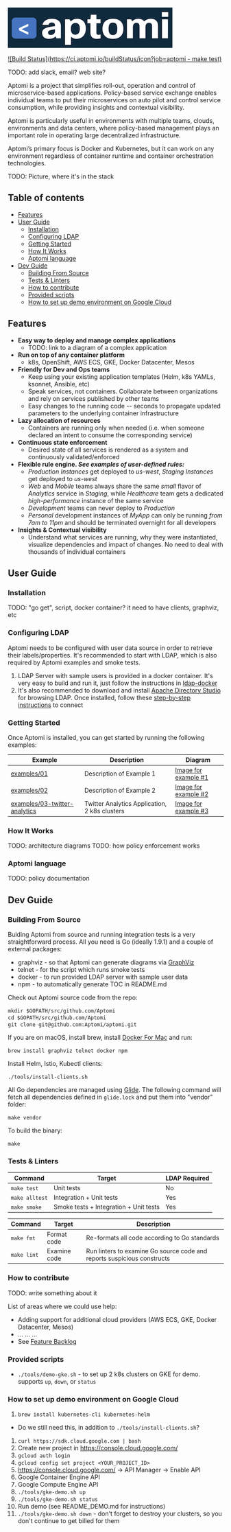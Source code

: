 ![aptomi Logo](aptomi-logo.png)

[![Build Status](https://ci.aptomi.io/buildStatus/icon?job=aptomi - make test)](https://ci.aptomi.io/job/aptomi%20-%20make%20test/)

TODO: add slack, email? web site?

Aptomi is a project that simplifies roll-out, operation and control of microservice-based applications. Policy-based service exchange enables individual teams to put their microservices on auto pilot and control service consumption, while providing insights and contextual visibility.

Aptomi is particularly useful in environments with multiple teams, clouds, environments and data centers, where policy-based management plays an important role in operating large decentralized infrastructure.

Aptomi’s primary focus is Docker and Kubernetes, but it can work on any environment regardless of container runtime and container orchestration technologies.

TODO: Picture, where it's in the stack

## Table of contents
<!-- START doctoc generated TOC please keep comment here to allow auto update -->
<!-- DON'T EDIT THIS SECTION, INSTEAD RE-RUN doctoc TO UPDATE -->


- [Features](#features)
- [User Guide](#user-guide)
  - [Installation](#installation)
  - [Configuring LDAP](#configuring-ldap)
  - [Getting Started](#getting-started)
  - [How It Works](#how-it-works)
  - [Aptomi language](#aptomi-language)
- [Dev Guide](#dev-guide)
  - [Building From Source](#building-from-source)
  - [Tests & Linters](#tests--linters)
  - [How to contribute](#how-to-contribute)
  - [Provided scripts](#provided-scripts)
  - [How to set up demo environment on Google Cloud](#how-to-set-up-demo-environment-on-google-cloud)

<!-- END doctoc generated TOC please keep comment here to allow auto update -->

## Features
- **Easy way to deploy and manage complex applications**
  - TODO: link to a diagram of a complex application
- **Run on top of any container platform**
  - k8s, OpenShift, AWS ECS, GKE, Docker Datacenter, Mesos
- **Friendly for Dev and Ops teams**
  - Keep using your existing application templates (Helm, k8s YAMLs, ksonnet, Ansible, etc)
  - Speak services, not containers. Collaborate between organizations and rely on services published by other teams
  - Easy changes to the running code -- seconds to propagate updated parameters to the underlying container infrastructure
- **Lazy allocation of resources**
  - Containers are running only when needed (i.e. when someone declared an intent to consume the corresponding service)
- **Continuous state enforcement**
  - Desired state of all services is rendered as a system and continuously validated/enforced 
- **Flexible rule engine. *See examples of user-defined rules:***
  - *Production Instances* get deployed to *us-west*, *Staging Instances* get deployed to *us-west*
  - *Web* and *Mobile* teams always share the same *small* flavor of *Analytics* service in *Staging*, while 
    *Healthcare* team gets a dedicated *high-performance* instance of the same service
  - *Development* teams can never deploy to *Production*
  - *Personal* development instances of *MyApp* can only be running *from 7am to 11pm* and should be terminated overnight 
    for all developers
- **Insights & Contextual visibility**
  - Understand what services are running, why they were instantiated, visualize dependencies and impact of changes. No
    need to deal with thousands of individual containers 

## User Guide

### Installation
TODO: "go get", script, docker container? it need to have clients, graphviz, etc

### Configuring LDAP
Aptomi needs to be configured with user data source in order to retrieve their labels/properties. It's recommended to
start with LDAP, which is also required by Aptomi examples and smoke tests.
1. LDAP Server with sample users is provided in a docker container. It's very easy to build and run it, just follow the instructions in [ldap-docker](tools/ldap-docker)
2. It's also recommended to download and install [Apache Directory Studio](http://directory.apache.org/studio/) for browsing LDAP. Once installed, follow these [step-by-step instructions](http://directory.apache.org/apacheds/basic-ug/1.4.2-changing-admin-password.html) to connect

### Getting Started
Once Aptomi is installed, you can get started by running the following examples:

Example    | Description  | Diagram
-----------|--------------|--------------
[examples/01](examples/01) | Description of Example 1 | [Image for example #1](examples/01/diagram.png)  
[examples/02](examples/02) | Description of Example 2 | [Image for example #2](examples/02/diagram.png)
[examples/03-twitter-analytics](examples/03-twitter-analytics) | Twitter Analytics Application, 2 k8s clusters | [Image for example #3](examples/03-twitter-analytics/diagram.png)

### How It Works
TODO: architecture diagrams
TODO: how policy enforcement works

### Aptomi language
TODO: policy documentation 

## Dev Guide

### Building From Source
Bulding Aptomi from source and running integration tests is a very straightforward process. All you need is Go (ideally 1.9.1) and a couple of external packages:
* graphviz - so that Aptomi can generate diagrams via [GraphViz](http://www.graphviz.org/Download..php)
* telnet - for the script which runs smoke tests
* docker - to run provided LDAP server with sample user data
* npm - to automatically generate TOC in README.md 

Check out Aptomi source code from the repo:
```
mkdir $GOPATH/src/github.com/Aptomi
cd $GOPATH/src/github.com/Aptomi
git clone git@github.com:Aptomi/aptomi.git
```

If you are on macOS, install brew, install [Docker For Mac](https://docs.docker.com/docker-for-mac/install/) and run: 
```
brew install graphviz telnet docker npm
```

Install Helm, Istio, Kubectl clients:
```
./tools/install-clients.sh
```

All Go dependencies are managed using [Glide](https://glide.sh/). The following command will fetch all dependencies defined in `glide.lock` and put them into "vendor" folder:
```
make vendor 
```

To build the binary:
```
make 
```

### Tests & Linters

Command    | Target          | LDAP Required
-----------|-----------------|--------------
```make test```    | Unit tests | No
```make alltest``` | Integration + Unit tests | Yes
```make smoke```   | Smoke tests + Integration + Unit tests | Yes

Command     | Target          | Description
------------|-----------------|--------------
```make fmt```  | Format code | Re-formats all code according to Go standards
```make lint``` | Examine code | Run linters to examine Go source code and reports suspicious constructs

### How to contribute
TODO: write something about it

List of areas where we could use help:
- Adding support for additional cloud providers (AWS ECS, GKE, Docker Datacenter, Mesos)
- ... ... ...
- See [Feature Backlog](https://github.com/Aptomi/aptomi/milestone/11)

### Provided scripts
* `./tools/demo-gke.sh` - to set up 2 k8s clusters on GKE for demo. supports `up`, `down`, or `status`

### How to set up demo environment on Google Cloud
1. ```brew install kubernetes-cli kubernetes-helm```
  * Do we still need this, in addition to `./tools/install-clients.sh`?
1. ```curl https://sdk.cloud.google.com | bash```
1. Create new project in https://console.cloud.google.com/
1. ```gcloud auth login```
1. ```gcloud config set project <YOUR_PROJECT_ID>```
1. https://console.cloud.google.com/ -> API Manager -> Enable API
  1. Google Container Engine API
  1. Google Compute Engine API
1. ```./tools/gke-demo.sh up```
1. ```./tools/gke-demo.sh status```
1. Run demo (see README_DEMO.md for instructions)
1. ```./tools/gke-demo.sh down``` - don't forget to destroy your clusters, so you don't continue to get billed for them
